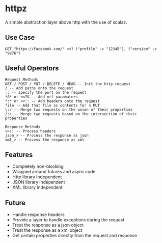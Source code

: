 # httpz

A simple abstraction layer above http with the use of scalaz.

## Use Case

    GET "https://facebook.com/" <<? ("profile" -> "12345"), ("version" -> "9876")

## Useful Operators

    Request Methods
    GET / POST / PUT / DELETE / HEAD -- Init the http request
    / -- Add paths onto the request
    :: -- specify the port on the request
    *&* or <<?& -- Add url paramaters
    *:* or <<:: -- Add headers onto the request
    file -- Add that file as contents for a PUT
    \:/ -- Merge two requests on the union of their properties
    /:\ -- Merge two requests based on the intersection of their properties

    Response Methods
    >>:: -- Process headers
    json_> -- Process the response as json
    xml_> -- Process the response as xml


## Features

* Completely non-blocking
* Wrapped around futures and async code
* Http library independent
* JSON library independent
* XML library independent

## Future

* Handle response headers
* Provide a layer to handle exceptions during the request
* Treat the response as a json object
* Treat the response as a xml object
* Get certain properties directly from the request and response
